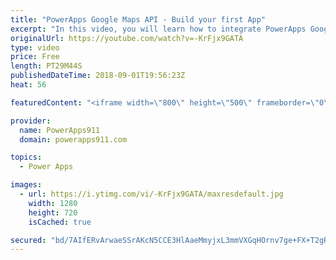 ```yaml
---
title: "PowerApps Google Maps API - Build your first App"
excerpt: "In this video, you will learn how to integrate PowerApps Google Maps API. You will start with the Location function to get the GPS Location information. Then you will sign up for a Google Maps API account and get your own API Key. With that in hand, you learn to build some apps that let you leverage"
originalUrl: https://youtube.com/watch?v=-KrFjx9GATA
type: video
price: Free
length: PT29M44S
publishedDateTime: 2018-09-01T19:56:23Z
heat: 56

featuredContent: "<iframe width=\"800\" height=\"500\" frameborder=\"0\" src=\"https://www.youtube.com/embed/-KrFjx9GATA\" allow=\"accelerometer; autoplay; encrypted-media; gyroscope; picture-in-picture\" allowfullscreen></iframe>"

provider:
  name: PowerApps911
  domain: powerapps911.com

topics:
  - Power Apps

images:
  - url: https://i.ytimg.com/vi/-KrFjx9GATA/maxresdefault.jpg
    width: 1280
    height: 720
    isCached: true

secured: "bd/7AIfERvArwaeSSrAKcN5CCE3HlAaeMmyjxL3mmVXGqHOrnv7ge+FX+T2gRYrbf0U3aqbePhC4dTA9NHVNLFgNDsM5pX9z/ni25M6EXarAjkJnAPWc/u5+tLSzpUFS+iFi5fupSLWZCo+JLN73Mm2+FE8j7PUt0qJYozaHNCK1U2TH1LwAtGVj+6fwcPHVWTr7OOW5UdboWhtG6QeUOOqhMSfQW6Fk3qkcLM2N05hOONnJ9pb/14JyUS07noPk4AZei1wQAP8sTkCWulHaRcyyAroWqatMAsXlpR1JNgZGvR7Ldl7aodut6K8G3YmEe0IQM5D6dsrFF56xkzErqgMbwyrHZtzKEH3Rmp7fADdzJRQX15wuywh8rFe4d9Gk0dZcAwdq6d/PPApio0xcYWA0TGpDUHAVdbKPMzLHTP4=;UqK7wwZ/zyElCxsYKbnRAA=="
---
```


